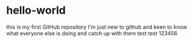 # hello-world
this is my first GitHub repository
I'm just new to github and keen to know what everyone else is doing and catch up with them
test
test 123456
